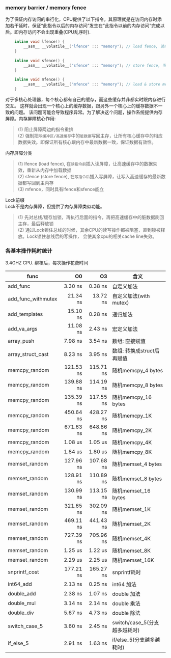 
### memory barrier / memory fence

为了保证内存访问的串行化，CPU提供了以下指令。其原理就是在访问内存时添加若干延时，保证“此指令以后的内存访问”发生在“此指令以前的内存访问”完成以后。即内存访问不会出现重叠(CPU乱序时).

```cpp
    inline void lfence() {
        __asm__ __volatile__("lfence" ::: "memory"); // load fence, 读串行
    }
    
    inline void sfence() {
        __asm__ __volatile__("sfence" ::: "memory"); // store fence, 写串行
    }
    
    inline void mfence() {
        __asm__ __volatile__("mfence" ::: "memory"); // load & store memory fence, 读写都串行
    }
```

对于多核心处理器，每个核心都有自己的缓存，而这些缓存并非都实时跟内存进行交互。
这样就会出现一个核心上的缓存数据，跟另外一个核心上的缓存数据不一致的问题。
该问题可能会导致程序异常。为了解决这个问题，操作系统提供内存屏障。内存屏障核心作用: <br/>
> (1) 阻止屏障两边的指令重排 <br/>
> (2) 强制把`写缓冲区/高速缓存`中的`脏数据`写回主存，让所有核心缓存中的相应数据失效。即保证所有核心跟内存中最新数据一致，保证数据有效性。<br/>

内存屏障分类 <br/>
> (1) lfence (load fence), 在`读指令前`插入读屏障，让高速缓存中的数据失效，重新从内存中加载数据 <br/>
> (2) sfence (store fence), 在`写指令后`插入写屏障，让写入高速缓存的最新数据都写回到主内存 <br/>
> (3) mfence，同时具有lfence和sfence能立 <br/>

Lock前缀 <br/>
Lock不是内存屏障，但提供了内存屏障类似功能。<br/>
> (1) 先对总线/缓存加锁，再执行后面的指令，再把高速缓存中的脏数据刷回主存，最后释放锁 <br/>
> (2) 通过Lock锁住总线的时候，其余CPU的读写操作都被阻塞，直到锁被释放。Lock锁住总线后的写操作，
会使其余cpu的相关cache line失效。<br/>

### 各基本操作耗时统计

3.4GHZ CPU. 绑核后，每次操作花费时间

func                  |    O0    |    O3    |    含义      |
----------------------|---------:|---------:|--------------|
add_func              |   3.30 ns|   0.38 ns| 自定义加法 
add_func_withmutex    |  21.34 ns|  13.72 ns| 自定义加法(with mutex) 
add_templates         |  15.10 ns|   0.28 ns| 递归加法 
add_va_args           |  11.08 ns|   2.43 ns| 宏定义加法 
array_push            |   7.98 ns|   3.54 ns| 数组: 直接赋值 
array_struct_cast     |   8.23 ns|   3.95 ns| 数组: 转换成struct后再赋值 
memcpy_random         | 121.53 ns| 115.71 ns| 随机memcpy_4 bytes 
memcpy_random         | 139.88 ns| 114.19 ns| 随机memcpy_8 bytes 
memcpy_random         | 135.39 ns| 117.55 ns| 随机memcpy_16 bytes 
memcpy_random         | 450.64 ns| 428.27 ns| 随机memcpy_1K 
memcpy_random         | 671.63 ns| 648.86 ns| 随机memcpy_2K 
memcpy_random         |   1.08 us|   1.05 us| 随机memcpy_4K 
memcpy_random         |   1.84 us|   1.80 us| 随机memcpy_8K 
memset_random         | 127.96 ns| 107.68 ns| 随机memset_4 bytes 
memset_random         | 128.91 ns| 110.89 ns| 随机memset_8 bytes 
memset_random         | 130.99 ns| 113.15 ns| 随机memset_16 bytes 
memset_random         | 321.65 ns| 302.09 ns| 随机memset_1K 
memset_random         | 469.11 ns| 441.43 ns| 随机memset_2K 
memset_random         | 727.39 ns| 705.96 ns| 随机memset_4K 
memset_random         |   1.25 us|   1.22 us| 随机memset_8K 
memset_random         |   2.29 us|   2.25 us| 随机memset_16K 
snprintf_cost         | 177.21 ns| 165.27 ns| snprintf耗时 
int64_add             |   2.13 ns|   0.25 ns| int64  加法 
double_add            |   2.38 ns|   1.07 ns| double 加法 
double_mul            |   3.14 ns|   2.14 ns| double 乘法 
double_div            |   5.67 ns|   4.73 ns| double 除法 
switch_case_5         |   3.60 ns|   2.45 ns| switch/case_5(分支越多越耗时) 
if_else_5             |   2.91 ns|   1.63 ns| if/else_5(分支越多越耗时)


